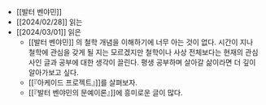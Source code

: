 - [[발터 벤야민]]
- [[2024/02/28]] 읽는
- [[2024/03/01]] 읽은
	- [[발터 벤야민]] 의 철학 개념을 이해하기에 너무 아는 것이 없다. 시간이 지나 철학에 관심을 갖게 될 지는 모르겠지만 철학이나 사상 전체보다는 현재의 관심사인 글과 공부에 대한 생각이 끌린다. 평생 공부하며 살아갈 삶이라면 더 깊이 알아가보고 싶다.
	- [[『아케이드 프로젝트』]]를 살펴보자.
	- [[『발터 벤야민의 문예이론』]]에 흥미로운 글이 많다.